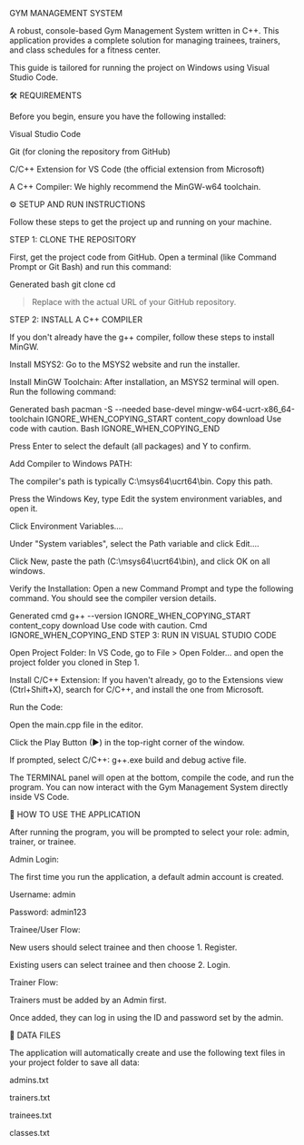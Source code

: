GYM MANAGEMENT SYSTEM

A robust, console-based Gym Management System written in C++. This application provides a complete solution for managing trainees, trainers, and class schedules for a fitness center.

This guide is tailored for running the project on Windows using Visual Studio Code.

🛠️ REQUIREMENTS

Before you begin, ensure you have the following installed:

Visual Studio Code

Git (for cloning the repository from GitHub)

C/C++ Extension for VS Code (the official extension from Microsoft)

A C++ Compiler: We highly recommend the MinGW-w64 toolchain.

⚙️ SETUP AND RUN INSTRUCTIONS

Follow these steps to get the project up and running on your machine.

STEP 1: CLONE THE REPOSITORY

First, get the project code from GitHub. Open a terminal (like Command Prompt or Git Bash) and run this command:

Generated bash
git clone <your-repository-url>
cd <your-repository-folder>


> Replace <your-repository-url> with the actual URL of your GitHub repository.

STEP 2: INSTALL A C++ COMPILER

If you don't already have the g++ compiler, follow these steps to install MinGW.

Install MSYS2: Go to the MSYS2 website and run the installer.

Install MinGW Toolchain: After installation, an MSYS2 terminal will open. Run the following command:

Generated bash
pacman -S --needed base-devel mingw-w64-ucrt-x86_64-toolchain
IGNORE_WHEN_COPYING_START
content_copy
download
Use code with caution.
Bash
IGNORE_WHEN_COPYING_END

Press Enter to select the default (all packages) and Y to confirm.

Add Compiler to Windows PATH:

The compiler's path is typically C:\msys64\ucrt64\bin. Copy this path.

Press the Windows Key, type Edit the system environment variables, and open it.

Click Environment Variables....

Under "System variables", select the Path variable and click Edit....

Click New, paste the path (C:\msys64\ucrt64\bin), and click OK on all windows.

Verify the Installation: Open a new Command Prompt and type the following command. You should see the compiler version details.

Generated cmd
g++ --version
IGNORE_WHEN_COPYING_START
content_copy
download
Use code with caution.
Cmd
IGNORE_WHEN_COPYING_END
STEP 3: RUN IN VISUAL STUDIO CODE

Open Project Folder: In VS Code, go to File > Open Folder... and open the project folder you cloned in Step 1.

Install C/C++ Extension: If you haven't already, go to the Extensions view (Ctrl+Shift+X), search for C/C++, and install the one from Microsoft.

Run the Code:

Open the main.cpp file in the editor.

Click the Play Button (▶) in the top-right corner of the window.

If prompted, select C/C++: g++.exe build and debug active file.

The TERMINAL panel will open at the bottom, compile the code, and run the program. You can now interact with the Gym Management System directly inside VS Code.

🚀 HOW TO USE THE APPLICATION

After running the program, you will be prompted to select your role: admin, trainer, or trainee.

Admin Login:

The first time you run the application, a default admin account is created.

Username: admin

Password: admin123

Trainee/User Flow:

New users should select trainee and then choose 1. Register.

Existing users can select trainee and then choose 2. Login.

Trainer Flow:

Trainers must be added by an Admin first.

Once added, they can log in using the ID and password set by the admin.

📂 DATA FILES

The application will automatically create and use the following text files in your project folder to save all data:

admins.txt

trainers.txt

trainees.txt

classes.txt
